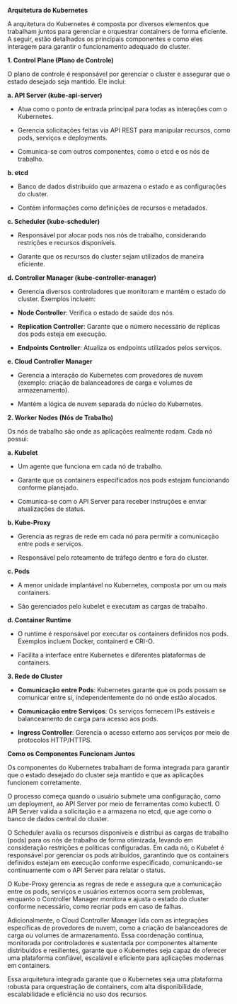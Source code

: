 **Arquitetura do Kubernetes**

A arquitetura do Kubernetes é composta por diversos elementos que trabalham juntos para gerenciar e orquestrar containers de forma eficiente. A seguir, estão detalhados os principais componentes e como eles interagem para garantir o funcionamento adequado do cluster.

**1\. Control Plane (Plano de Controle)**

O plano de controle é responsável por gerenciar o cluster e assegurar que o estado desejado seja mantido. Ele inclui:

**a. API Server (kube-api-server)**

-  Atua como o ponto de entrada principal para todas as interações com o Kubernetes.

-  Gerencia solicitações feitas via API REST para manipular recursos, como pods, serviços e deployments.

-  Comunica-se com outros componentes, como o etcd e os nós de trabalho.

**b. etcd**

-  Banco de dados distribuído que armazena o estado e as configurações do cluster.

-  Contém informações como definições de recursos e metadados.

**c. Scheduler (kube-scheduler)**

-  Responsável por alocar pods nos nós de trabalho, considerando restrições e recursos disponíveis.

-  Garante que os recursos do cluster sejam utilizados de maneira eficiente.

**d. Controller Manager (kube-controller-manager)**

-  Gerencia diversos controladores que monitoram e mantêm o estado do cluster. Exemplos incluem:

-  **Node Controller**: Verifica o estado de saúde dos nós.

-  **Replication Controller**: Garante que o número necessário de réplicas dos pods esteja em execução.

-  **Endpoints Controller**: Atualiza os endpoints utilizados pelos serviços.

**e. Cloud Controller Manager**

-  Gerencia a interação do Kubernetes com provedores de nuvem (exemplo: criação de balanceadores de carga e volumes de armazenamento).

-  Mantém a lógica de nuvem separada do núcleo do Kubernetes.

**2\. Worker Nodes (Nós de Trabalho)**

Os nós de trabalho são onde as aplicações realmente rodam. Cada nó possui:

**a. Kubelet**

-  Um agente que funciona em cada nó de trabalho.

-  Garante que os containers especificados nos pods estejam funcionando conforme planejado.

-  Comunica-se com o API Server para receber instruções e enviar atualizações de status.

**b. Kube-Proxy**

-  Gerencia as regras de rede em cada nó para permitir a comunicação entre pods e serviços.

-  Responsável pelo roteamento de tráfego dentro e fora do cluster.

**c. Pods**

-  A menor unidade implantável no Kubernetes, composta por um ou mais containers.

-  São gerenciados pelo kubelet e executam as cargas de trabalho.

**d. Container Runtime**

-  O runtime é responsável por executar os containers definidos nos pods. Exemplos incluem Docker, containerd e CRI-O.

-  Facilita a interface entre Kubernetes e diferentes plataformas de containers.

**3\. Rede do Cluster**

-  **Comunicação entre Pods**: Kubernetes garante que os pods possam se comunicar entre si, independentemente do nó onde estão alocados.

-  **Comunicação entre Serviços**: Os serviços fornecem IPs estáveis e balanceamento de carga para acesso aos pods.

-  **Ingress Controller**: Gerencia o acesso externo aos serviços por meio de protocolos HTTP/HTTPS.

**Como os Componentes Funcionam Juntos**

Os componentes do Kubernetes trabalham de forma integrada para garantir que o estado desejado do cluster seja mantido e que as aplicações funcionem corretamente. 

O processo começa quando o usuário submete uma configuração, como um deployment, ao API Server por meio de ferramentas como kubectl. O API Server valida a solicitação e a armazena no etcd, que age como o banco de dados central do cluster. 

O Scheduler avalia os recursos disponíveis e distribui as cargas de trabalho (pods) para os nós de trabalho de forma otimizada, levando em consideração restrições e políticas configuradas. Em cada nó, o Kubelet é responsável por gerenciar os pods atribuídos, garantindo que os containers definidos estejam em execução conforme especificado, comunicando-se continuamente com o API Server para relatar o status. 

O Kube-Proxy gerencia as regras de rede e assegura que a comunicação entre os pods, serviços e usuários externos ocorra sem problemas, enquanto o Controller Manager monitora e ajusta o estado do cluster conforme necessário, como recriar pods em caso de falhas. 

Adicionalmente, o Cloud Controller Manager lida com as integrações específicas de provedores de nuvem, como a criação de balanceadores de carga ou volumes de armazenamento. Essa coordenação contínua, monitorada por controladores e sustentada por componentes altamente distribuídos e resilientes, garante que o Kubernetes seja capaz de oferecer uma plataforma confiável, escalável e eficiente para aplicações modernas em containers.

Essa arquitetura integrada garante que o Kubernetes seja uma plataforma robusta para orquestração de containers, com alta disponibilidade, escalabilidade e eficiência no uso dos recursos.
